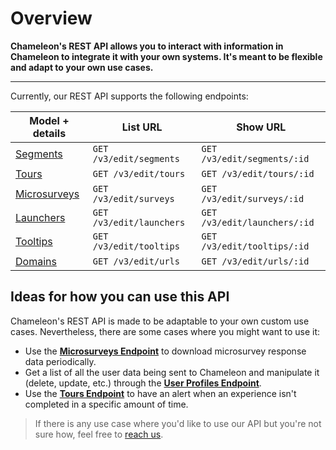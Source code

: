 # Overview

**Chameleon's REST API allows you to interact with information in Chameleon to integrate it with your own systems. It's meant to be flexible and adapt to your own use cases.**

------



Currently, our REST API supports the following endpoints:

| Model + details                                              | List URL                 | Show URL                     |
| ------------------------------------------------------------ | ------------------------ | ---------------------------- |
| [Segments](https://developers.trychameleon.com/#/apis/segments) | `GET /v3/edit/segments`  | `GET /v3/edit/segments/:id`  |
| [Tours](https://developers.trychameleon.com/#/apis/tours)    | `GET /v3/edit/tours`     | `GET /v3/edit/tours/:id`     |
| [Microsurveys](https://developers.trychameleon.com/#/apis/surveys) | `GET /v3/edit/surveys`   | `GET /v3/edit/surveys/:id`   |
| [Launchers](https://developers.trychameleon.com/#/apis/launchers) | `GET /v3/edit/launchers` | `GET /v3/edit/launchers/:id` |
| [Tooltips](https://developers.trychameleon.com/#/apis/tooltips) | `GET /v3/edit/tooltips`  | `GET /v3/edit/tooltips/:id`  |
| [Domains](https://developers.trychameleon.com/#/apis/urls)   | `GET /v3/edit/urls`      | `GET /v3/edit/urls/:id`      |



## Ideas for how you can use this API

Chameleon's REST API is made to be adaptable to your own custom use cases. Nevertheless, there are some cases where you might want to use it:

- Use the **[Microsurveys Endpoint](https://developers.trychameleon.com/#/apis/surveys)** to download microsurvey response data periodically.
- Get a list of all the user data being sent to Chameleon and manipulate it (delete, update, etc.) through the **[User Profiles Endpoint](https://developers.trychameleon.com/#/apis/profiles)**.
- Use the **[Tours Endpoint](https://developers.trychameleon.com/#/apis/tours)** to have an alert when an experience isn't completed in a specific amount of time.


> If there is any use case where you'd like to use our API but you're not sure how, feel free to [reach us](mailto:hello@trychameleon.com?subject=API+Use+Case).
